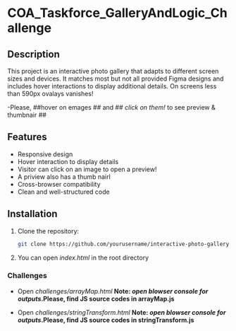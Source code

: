 # COA_Taskforce_GalleryAndLogic_Challenge

## Description
This project is an interactive photo gallery that adapts to different screen sizes and devices. It matches most but not all provided Figma designs and includes hover interactions to display additional details.
On screens less than 590px ovalays vanishes!

-Please, ##hover on emages ## and ## _click on them!_ to see preview & thumbnair ##

## Features
- Responsive design
- Hover interaction to display details
- Visitor can click on an image to open a preview!
- A priview also has a thumb nairl
- Cross-browser compatibility
- Clean and well-structured code

## Installation

1. Clone the repository:
   ```sh
   git clone https://github.com/yourusername/interactive-photo-gallery.git

2. You can open _index.html_ in the root directory

### Challenges 

 - Open _challenges/arrayMap.html_
 **Note: _open blowser console for outputs_.Please, find JS source codes in arrayMap.js**

  - Open _challenges/stringTransform.html_
 **Note: _open blowser console for outputs_.Please, find JS source codes in stringTransform.js**
